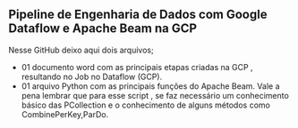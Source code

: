 ## Pipeline de Engenharia de Dados com Google Dataflow e Apache Beam na GCP

Nesse GitHub deixo aqui dois arquivos;
- 01 documento word com as principais etapas criadas na GCP , resultando no Job no Dataflow (GCP).
- 01 arquivo Python com as principais funções do Apache Beam.                             Vale a pena lembrar que para esse script , se faz necessário um conhecimento básico das PCollection e o conhecimento de alguns métodos como CombinePerKey,ParDo.